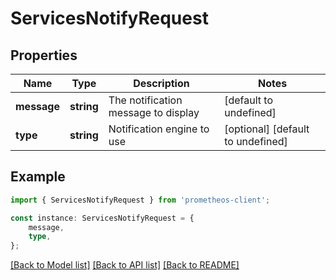 # ServicesNotifyRequest


## Properties

Name | Type | Description | Notes
------------ | ------------- | ------------- | -------------
**message** | **string** | The notification message to display | [default to undefined]
**type** | **string** | Notification engine to use | [optional] [default to undefined]

## Example

```typescript
import { ServicesNotifyRequest } from 'prometheos-client';

const instance: ServicesNotifyRequest = {
    message,
    type,
};
```

[[Back to Model list]](../README.md#documentation-for-models) [[Back to API list]](../README.md#documentation-for-api-endpoints) [[Back to README]](../README.md)
